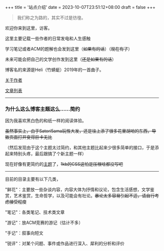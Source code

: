 +++
title = '站点介绍'
date = 2023-10-07T23:51:12+08:00
draft = false
+++

> 我们称之为路的，其实不过是彷徨。

欢迎你来到这里，访客。

这里主要记载一些作者的日常发电和人生感触

学习笔记或者ACM的题解也会发到这里（~~如果有的话~~）（~~现在有了~~）

未来可能会把自己的文学创作发到这里（~~还是如果有的话~~）

博客名的来源是Heli（竹蜻蜓）2019年的一首曲子。

[关于作者](https://Satori5ama.github.io/about/)

[文章列表](https://Satori5ama.github.io/posts/)

___

### 为什么这么博客主题这么……简约

因为我喜欢黑白色的和纸一样的阅读体验。

~~虽然事实上，由于Satori5ama玩性大发，还是往上添了很多花里胡哨的东西，导致页面打开变得巨卡无比~~

（然后发现由于这个主题太过简约，和其他主题比起来少很多简单的接口，于是添起来特别头疼，最后跟搞了个新主题一样）

现在好像有更简约的[主题](https://github.com/hanwenguo/hugo-theme-nostyleplease)了，~~1kb的CSS这怕是压根啥都没写吧~~
___

目前的目录主要有以下几类，

"鲜花"：主要放一些杂谈内容，内容大体为抒情和议论，包含生活感想，文学鉴赏，艺术鉴赏，生命哲学，以及可能会有社论。~~暴论太多容易引起不适，请自行考虑接受程度~~

"笔记"：各类笔记、技术类文章

"游记"：放ACM竞赛的游记（估计不多）

"手记"：叙事向短文

"锐评"：对某个问题、事件或作品进行深入、犀利的分析和评价


